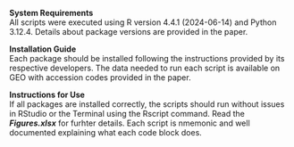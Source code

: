**System Requirements**<br>
All scripts were executed using R version 4.4.1 (2024-06-14) and Python 3.12.4. Details about package versions are provided in the paper.

**Installation Guide**<br>
Each package should be installed following the instructions provided by its respective developers. The data needed to run each script is available on GEO with accession codes provided in the paper.

**Instructions for Use**<br>
If all packages are installed correctly, the scripts should run without issues in RStudio or the Terminal using the Rscript command. Read the ***Figures.xlsx*** for furhter details. Each script is nmemonic and well documented explaining what each code block does.
